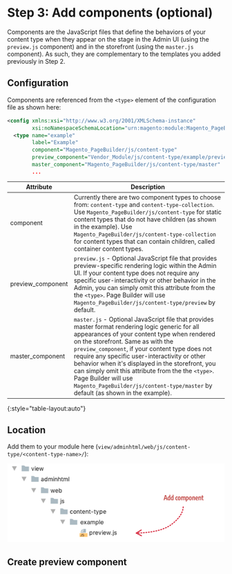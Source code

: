<!-- {% raw %} -->

# Step 3: Add components (optional)

Components are the JavaScript files that define the behaviors of your content type when they appear on the stage in the Admin UI (using the `preview.js` component) and in the storefront (using the `master.js` component). As such, they are complementary to the templates you added previously in Step 2. 

## Configuration

Components are referenced from the `<type>` element of the configuration file as shown here:

```XML
<config xmlns:xsi="http://www.w3.org/2001/XMLSchema-instance" 
        xsi:noNamespaceSchemaLocation="urn:magento:module:Magento_PageBuilder:etc/content_type.xsd">
  <type name="example"
        label="Example"
        component="Magento_PageBuilder/js/content-type"
        preview_component="Vendor_Module/js/content-type/example/preview"
        master_component="Magento_PageBuilder/js/content-type/master"
        ...
```

| Attribute         | Description                                                  |
| ----------------- | ------------------------------------------------------------ |
| component         | Currently there are two component types to choose from: `content-type` and `content-type-collection`. Use `Magento_PageBuilder/js/content-type` for static content types that do not have children (as shown in the example). Use `Magento_PageBuilder/js/content-type-collection` for content types that can contain children, called container content types. |
| preview_component | `preview.js` - Optional JavaScript file that provides preview-specific rendering logic within the Admin UI. If your content type does not require any specific user-interactivity or other behavior in the Admin, you can simply omit this attribute from the the `<type>`. Page Builder will use `Magento_PageBuilder/js/content-type/preview` by default. |
| master_component  | `master.js` - Optional JavaScript file that provides master format rendering logic generic for all appearances of your content type when rendered on the storefront. Same as with the `preview_component`, if your content type does not require any specific user-interactivity or other behavior when it's displayed in the storefront, you can simply omit this attribute from the the `<type>`. Page Builder will use `Magento_PageBuilder/js/content-type/master` by default (as shown in the example). |

{:style="table-layout:auto"}

## Location

Add them to your module here (`view/adminhtml/web/js/content-type/<content-type-name>/`):

![Create config file](../images/step3-add-component.png)



## Create preview component



<!-- {% endraw %} -->